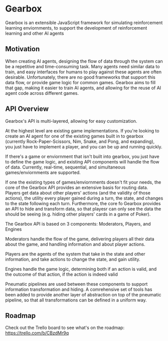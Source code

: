 # Gearbox

Gearbox is an extensible JavaScript framework for simulating reinforcement learning enviornments,
to support the development of reinforcement learning and other AI agents

## Motivation

When creating AI agents, designing the flow of data through the system can be a repetitive and
time-consuming task. Many agents need similar data to train, and easy interfaces for humans
to play against these agents are often desirable. Unfortunately, there are no good frameworks
that support this data flow, or provide game logic for common games. Gearbox aims to fill that gap,
making it easier to train AI agents, and allowing for the reuse of AI agent code across different games.

## API Overview

Gearbox's API is multi-layered, allowing for easy customization. 

At the highest level are existing game implementations. If you're looking to create an AI agent for 
one of the existing games built in to gearbox (currently Rock-Paper-Scissors, Nim, Snake, and Pong,
and expanding), you just have to implement a player, and you can be up and running quickly.

If there's a game or enviornment that isn't built into gearbox, you just have to define the game logic,
and existing API components will handle the flow of data. Currently, real-time, sequential, and 
simultaneous games/enviornments are supported.

If one the existing types of games/enviornments doesn't fit your needs, the core of the Gearbox API
provides an extensive basis for routing data. Players  get data about other players' actions (and
the validity of those actions), the utility every player gained during a turn, the state, and changes
to the state following each turn. Furthermore, the core fo Gearbox provides an API to hide and transform
data, so that playesr can only see the data the should be seeing (e.g. hiding other players' cards in 
a game of Poker).

The Gearbox API is based on 3 components: Moderators, Players, and Engines

Moderators handle the flow of the game, delivering players all their data about the game, and handling
information and about player actions.

Players are the agents of the system that take in the state and other information, and take actions
to change the state, and gain utility.

Engines handle the game logic, determining both if an action is valid, and the outcome of that action,
if the action is indeed valid

Pneumatic pipelines are used between these components to support information transformation and hiding.
A comrehensive set of tools has been added to provide another layer of abstraction on top of the
pneumatic pipeline, so that all transformations can be defined in a uniform way.

## Roadmap

Check out the Trello board to see what's on the roadmap: https://trello.com/b/CBzdMr9q
